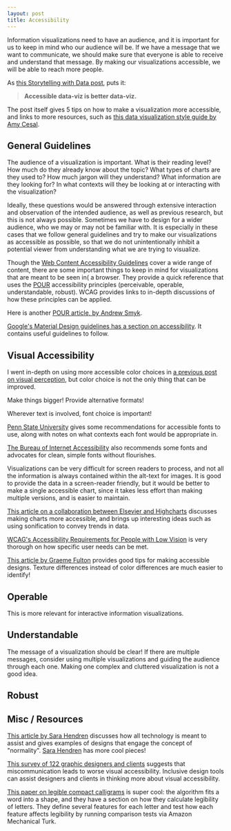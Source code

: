 ```yaml
---
layout: post
title: Accessibility
---
```

Information visualizations need to have an audience, and it is important for us to keep in mind who our audience will be. If we have a message that we want to communicate, we should make sure that everyone is able to receive and understand that message. By making our visualizations accessible, we will be able to reach more people.

As [this Storytelling with Data post](http://www.storytellingwithdata.com/blog/2018/6/26/accessible-data-viz-is-better-data-viz), puts it:
> **Accessible data-viz is better data-viz.**

The post itself gives 5 tips on how to make a visualization more accessible, and links to more resources, such as [this data visualization style guide by Amy Cesal](https://cfpb.github.io/design-manual/data-visualization/data-visualization.html).

## General Guidelines
The audience of a visualization is important. What is their reading level? How much do they already know about the topic? What types of charts are they used to? How much jargon will they understand? What information are they looking for? In what contexts will they be looking at or interacting with the visualization?

Ideally, these questions would be answered through extensive interaction and observation of the intended audience, as well as previous research, but this is not always possible. Sometimes we have to design for a wider audience, who we may or may not be familiar with. It is especially in these cases that we follow general guidelines and try to make our visualizations as accessible as possible, so that we do not unintentionally inhibit a potential viewer from understanding what we are trying to visualize.

Though the [Web Content Accessibility Guidelines](https://www.w3.org/WAI/standards-guidelines/wcag/) cover a wide range of content, there are some important things to keep in mind for visualizations that are meant to be seen in( a browser. They provide a quick reference that uses the [POUR](http://www.dynamit.com/accessibility-principles/) accessibility principles (perceivable, operable, understandable, robust). WCAG provides links to in-depth discussions of how these principles can be applied.

Here is another [POUR article, by Andrew Smyk](https://theblog.adobe.com/design-with-accessibility-in-mind-the-pour-methodology/).

[Google's Material Design guidelines has a section on accessibility](https://material.io/design/usability/accessibility.html). It contains useful guidelines to follow.

## Visual Accessibility
I went in-depth on using more accessible color choices in [a previous post on visual perception]({{site.baseurl}}/2018/09/17/visualperception/), but color choice is not the only thing that can be improved. 

Make things bigger! Provide alternative formats!

Wherever text is involved, font choice is important!

[Penn State University](http://accessibility.psu.edu/legibility/fontface/) gives some recommendations for accessible fonts to use, along with notes on what contexts each font would be appropriate in.

[The Bureau of Internet Accessibility](https://www.boia.org/blog/best-fonts-to-use-for-website-accessibility) also recommends some fonts and advocates for clean, simple fonts without flourishes.

Visualizations can be very difficult for screen readers to process, and not all the information is always contained within the alt-text for images. It is good to provide the data in a screen-reader friendly, but it would be better to make a single accessible chart, since it takes less effort than making multiple versions, and is easier to maintain.

[This article on a collaboration between Elsevier and Highcharts](https://www.elsevier.com/connect/making-charts-accessible-for-people-with-visual-impairments) discusses making charts more accessible, and brings up interesting ideas such as using sonification to convey trends in data.

[WCAG's Accessibility Requirements for People with Low Vision](https://www.w3.org/TR/low-vision-needs/#introduction) is very thorough on how specific user needs can be met.

[This article by Graeme Fulton](https://webdesign.tutsplus.com/articles/accessibility-basics-designing-for-visual-impairment--cms-27634) provides good tips for making accessible designs. Texture differences instead of color differences are much easier to identify!

## Operable
This is more relevant for interactive information visualizations.

## Understandable
The message of a visualization should be clear! If there are multiple messages, consider using multiple visualizations and guiding the audience through each one. Making one complex and cluttered visualization is not a good idea.



## Robust


## Misc / Resources
[This article by Sara Hendren](https://www.wired.com/2014/10/all-technology-is-assistive/) discusses how all technology is meant to assist and gives examples of designs that engage the concept of "normality". [Sara Hendren](https://sarahendren.com/talks-plus-essays/) has more cool pieces!

[This survey of 122 graphic designers and clients](https://www.sciencedirect.com/science/article/pii/S0142694X1500054X) suggests that miscommunication leads to worse visual accessibility. Inclusive design tools can assist designers and clients in thinking more about visual accessibility.

[This paper on legible compact calligrams](https://www.cs.sfu.ca/~haoz/pubs/zou_sig16_calli.pdf) is super cool: the algorithm fits a word into a shape, and they have a section on how they calculate legibility of letters. They define several features for each letter and test how each feature affects legibility by running comparison tests via Amazon Mechanical Turk.